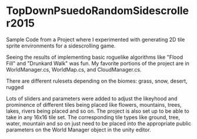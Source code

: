 # TopDownPsuedoRandomSidescroller2015
Sample Code from a Project where I experimented with generating 2D tile sprite environments for a sidescrolling game.  

Seeing the results of implementing basic roguelike algorithms like "Flood Fill" and "Drunkard Walk" was fun.
My favorite portions of the project are in WorldManager.cs, WorldMap.cs, and CloudManager.cs.

There are different rulesets depending on the biomes: grass, snow, desert, rugged

Lots of sliders and parameters were added to adjust the likeyhood and prominence of different tiles being placed like flowers, mountains, trees, lakes, rivers being placed and so on.
The project is also set up to be able to take in any 16x16 tile set.  The corresponding tile types like ground, tree, water, mountain and so on just need to be placed into the appropriate public parameters on the World Manager object in the unity editor.
